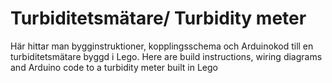 # Turbiditetsmätare/ Turbidity meter
Här hittar man bygginstruktioner, kopplingsschema och Arduinokod till en turbiditetsmätare byggd i Lego.
Here are build instructions, wiring diagrams and Arduino code to a turbidity meter built in Lego
